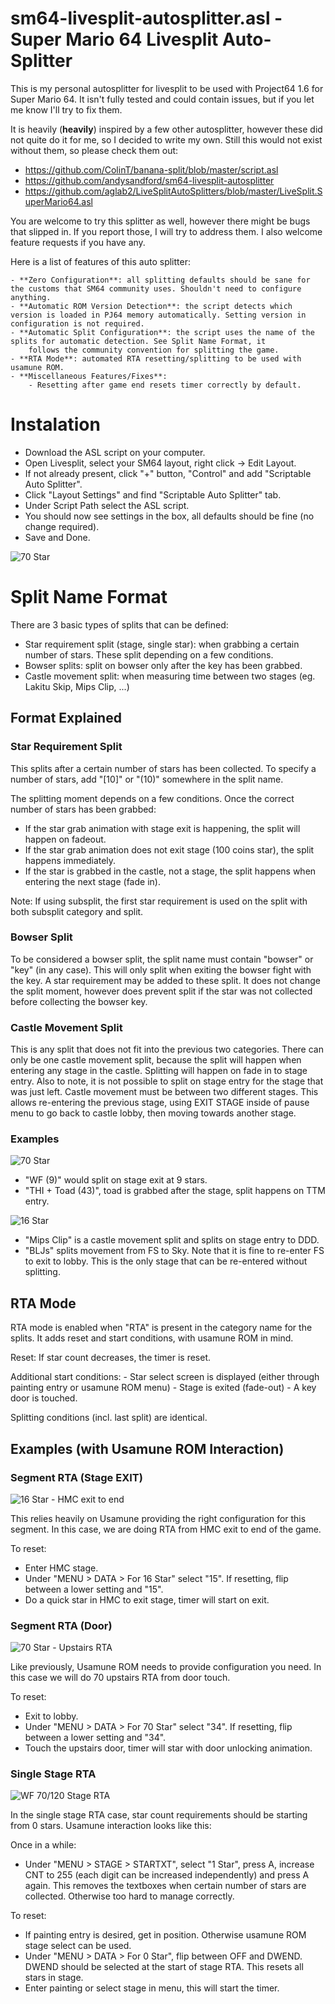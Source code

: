 sm64-livesplit-autosplitter.asl - Super Mario 64 Livesplit Auto-Splitter
========================================================================

This is my personal autosplitter for livesplit to be used with Project64 1.6 for Super Mario 64. It isn't fully tested
and could contain issues, but if you let me know I'll try to fix them.

It is heavily (**heavily**) inspired by a few other autosplitter, however these did not quite do it for me, so I decided
to write my own. Still this would not exist without them, so please check them out:

  - https://github.com/ColinT/banana-split/blob/master/script.asl
  - https://github.com/andysandford/sm64-livesplit-autosplitter
  - https://github.com/aglab2/LiveSplitAutoSplitters/blob/master/LiveSplit.SuperMario64.asl

You are welcome to try this splitter as well, however there might be bugs that slipped in. If you report those, I will try to address
them. I also welcome feature requests if you have any.

Here is a list of features of this auto splitter:
 
	- **Zero Configuration**: all splitting defaults should be sane for the customs that SM64 community uses. Shouldn't need to configure anything.
	- **Automatic ROM Version Detection**: the script detects which version is loaded in PJ64 memory automatically. Setting version in configuration is not required.
	- **Automatic Split Configuration**: the script uses the name of the splits for automatic detection. See Split Name Format, it
		follows the community convention for splitting the game.
	- **RTA Mode**: automated RTA resetting/splitting to be used with usamune ROM.
	- **Miscellaneous Features/Fixes**:
	    - Resetting after game end resets timer correctly by default.

# Instalation

- Download the ASL script on your computer.
- Open Livesplit, select your SM64 layout, right click -> Edit Layout.
- If not already present, click "+" button, "Control" and add "Scriptable Auto Splitter".
- Click "Layout Settings" and find "Scriptable Auto Splitter" tab.
- Under Script Path select the ASL script.
- You should now see settings in the box, all defaults should be fine (no change required).
- Save and Done.

![70 Star](./images/settings.jpg)

# Split Name Format

There are 3 basic types of splits that can be defined:

   - Star requirement split (stage, single star): when grabbing a certain number of stars. These split depending on a few conditions.
   - Bowser splits: split on bowser only after the key has been grabbed.
   - Castle movement split: when measuring time between two stages (eg. Lakitu Skip, Mips Clip, ...)

## Format Explained

### Star Requirement Split

This splits after a certain number of stars has been collected. To specify a number of stars, add "\[10\]" or "(10)" somewhere in the split name.

The splitting moment depends on a few conditions. Once the correct number of stars has been grabbed:

  - If the star grab animation with stage exit is happening, the split will happen on fadeout.
  - If the star grab animation does not exit stage (100 coins star), the split happens immediately.
  - If the star is grabbed in the castle, not a stage, the split happens when entering the next stage (fade in).

Note: If using subsplit, the first star requirement is used on the split with both subsplit category and split. 

### Bowser Split

To be considered a bowser split, the split name must contain "bowser" or "key" (in any case). This will only split when exiting the bowser
fight with the key. A star requirement may be added to these split. It does not change the split moment, however does prevent split if
the star was not collected before collecting the bowser key.

### Castle Movement Split

This is any split that does not fit into the previous two categories. There can only be one castle movement split, because the split will happen when
entering any stage in the castle. Splitting will happen on fade in to stage entry. Also to note, it is not possible to split on stage entry for the
stage that was just left. Castle movement must be between two different stages. This allows re-entering the previous stage, using EXIT STAGE inside
of pause menu to go back to castle lobby, then moving towards another stage.

### Examples

![70 Star](./images/70_star.jpg)

- "WF (9)" would split on stage exit at 9 stars.
- "THI + Toad (43)", toad is grabbed after the stage, split happens on TTM entry.

![16 Star](./images/16_star.jpg)

- "Mips Clip" is a castle movement split and splits on stage entry to DDD.
- "BLJs" splits movement from FS to Sky. Note that it is fine to re-enter FS to exit to lobby.
	This is the only stage that can be re-entered without splitting.

RTA Mode
--------

RTA mode is enabled when "RTA" is present in the category name for the splits. It adds reset and start conditions, with usamune ROM in mind.

Reset: If star count decreases, the timer is reset.

Additional start conditions:
	- Star select screen is displayed (either through painting entry or usamune ROM menu)
	- Stage is exited (fade-out)
	- A key door is touched.
	
Splitting conditions (incl. last split) are identical.

## Examples (with Usamune ROM Interaction)

### Segment RTA (Stage EXIT)

![16 Star - HMC exit to end](./images/segment_rta_exit.jpg)

This relies heavily on Usamune providing the right configuration for this segment. In this case, we are doing RTA from HMC exit
to end of the game.

To reset:
  - Enter HMC stage.
  - Under "MENU > DATA > For 16 Star" select "15". If resetting, flip between a lower setting and "15".
  - Do a quick star in HMC to exit stage, timer will start on exit.

### Segment RTA (Door)

![70 Star - Upstairs RTA](./images/segment_rta_door.jpg)

Like previously, Usamune ROM needs to provide configuration you need. In this case we will do 70 upstairs RTA from door touch.

To reset:
  - Exit to lobby.
  - Under "MENU > DATA > For 70 Star" select "34". If resetting, flip between a lower setting and "34".
  - Touch the upstairs door, timer will star with door unlocking animation.

### Single Stage RTA

![WF 70/120 Stage RTA](./images/stage_rta.jpg)

In the single stage RTA case, star count requirements should be starting from 0 stars. Usamune interaction looks like this:

Once in a while:

- Under "MENU > STAGE > STARTXT", select "1 Star", press A, increase CNT to 255 (each digit can be increased independently) and
  press A again. This removes the textboxes when certain number of stars are collected. Otherwise too hard to manage correctly.

To reset:

- If painting entry is desired, get in position. Otherwise usamune ROM stage select can be used.
- Under "MENU > DATA > For 0 Star", flip between OFF and DWEND. DWEND should be selected at the start of stage RTA. This resets all stars in stage.
- Enter painting or select stage in menu, this will start the timer.
